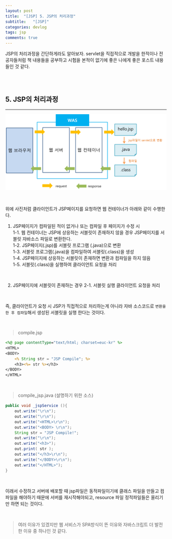 ```yaml
---
layout: post
title:  "[JSP] 5. JSP의 처리과정"
subtitle:   "[JSP]"
categories: devlog
tags: jsp
comments: true
---
```


JSP의 처리과정을 간단하게라도 알아보자. servlet을 직접적으로 개발을 한적이나 전공자들처럼 책 내용들을 공부하고 시험을 본적이 없기에 좋은 나에게 좋은 포스트 내용들인 것 같다.

<br><br>


## 5. JSP의 처리과정
---

[![what-servlet s1](/assets/img/devlog/201810/2018-10-17-what-jsp-s1.png)]()

<br>

위에 사진처럼 클라이언트가 JSP페이지를 요청하면 웹 컨테이너가 아래와 같이 수행한다.

1. JSP페이지가 컴파일된 적이 없거나 또는 컴파일 후 페이지가 수정 시  
    1-1. 웹 컨테이너는 JSP에 상응하는 서블릿이 존재하지 않을 경우  JSP페이지를 서블릿 자바소스 파일로 변환한다.  
    1-2. JSP페이지(.jsp)를 서블릿 프로그램 (.java)으로 변환  
    1-3. 서블릿 프로그램(.java)을 컴파일하여 서블릿(.class)을 생성  
    1-4. JSP페이지에 상응하는 서블릿이 존재하면 변환과 컴파일을 하지 않음  
    1-5. 서블릿(.class)을 실행하여 클라이언트 요청을 처리

<br>

2. JSP페이지에 서블릿이 존재하는 경우
    2-1. 서블릿 실행 클라이언트 요청을 처리

<br>

즉, 클라이언트가 요청 시 JSP가 직접적으로 처리하는게 아니라 자바 소스코드로 `변환을 한 후 컴파일`해서 생성된 서블릿을 실행 한다는 것이다.

<br>

> compile.jsp

```jsp
<%@ page contentType="text/html; charset=euc-kr" %>
<HTML> 
<BODY> 
    <% String str = "JSP Compile"; %> 
    <h3><%= str %></h3>
</BODY>
</HTML>
```

<br>

> compile_jsp.java (설명하기 위한 소스)
 
```java
public void _jspService (){
    out.write("\r\n");
    out.write("\r\n");
    out.write("<HTML>\r\n"); 
    out.write("<BODY> \r\n");
    String str = "JSP Compile!";
    out.write("\r\n");
    out.write("<h3>"); 
    out.print( str );
    out.write("</h3>\r\n"); 
    out.write("</BODY>\r\n"); 
    out.write("</HTML>");
}
```

<br>

이래서 수정하고 서버에 배포할 때 jsp파일은 동적파일이기에 클래스 파일을 만들고 컴파일을 해야하기 때문에 서버를 재시작해야되고, resource 파일 정적파일들은 올리기만 하면 되는 것이다.

<br>

> 여러 이유가 있겠지만 웹 서비스가 SPA방식이 뜬 이유와 자바스크립트 더 발전한 이유 중 하나인 것 같다.
